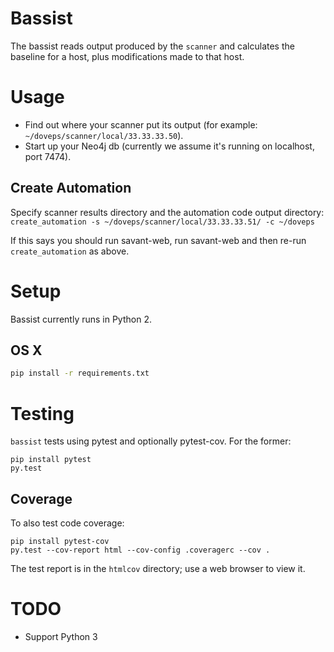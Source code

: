 # Bassist
The bassist reads output produced by the `scanner` and calculates the
baseline for a host, plus modifications made to that host.

# Usage
* Find out where your scanner put its output (for example:
`~/doveps/scanner/local/33.33.33.50`).
* Start up your Neo4j db (currently we assume it's running on localhost,
  port 7474).

## Create Automation
Specify scanner results directory and the automation code output
directory:
`create_automation -s ~/doveps/scanner/local/33.33.33.51/ -c ~/doveps`

If this says you should run savant-web, run savant-web and then re-run
`create_automation` as above.

# Setup
Bassist currently runs in Python 2.

## OS X
```sh
pip install -r requirements.txt
```

# Testing
`bassist` tests using pytest and optionally pytest-cov. For the former:

```
pip install pytest
py.test
```

## Coverage
To also test code coverage:

```
pip install pytest-cov
py.test --cov-report html --cov-config .coveragerc --cov .
```

The test report is in the `htmlcov` directory; use a web browser to view it.

# TODO
* Support Python 3
